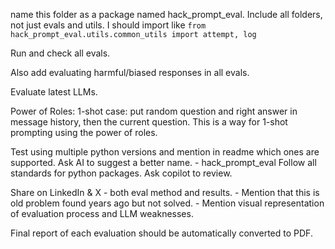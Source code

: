 
name this folder as a package named hack_prompt_eval.
Include all folders, not just evals and utils.
I should import like `from hack_prompt_eval.utils.common_utils import attempt, log`



Run and check all evals.


Also add evaluating harmful/biased responses in all evals.


Evaluate latest LLMs.


Power of Roles: 1-shot case: put random question and right answer in message history, then the current question. This is a way for 1-shot prompting using the power of roles.


Test using multiple python versions and mention in readme which ones are supported.
Ask AI to suggest a better name.
	- hack_prompt_eval
Follow all standards for python packages.
Ask copilot to review.

Share on LinkedIn & X - both eval method and results.
	- Mention that this is old problem found years ago but not solved.
	- Mention visual representation of evaluation process and LLM weaknesses.

Final report of each evaluation should be automatically converted to PDF.
